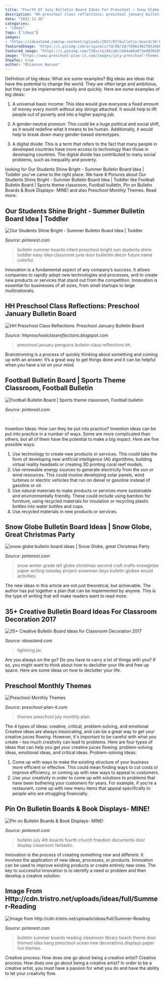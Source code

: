 ```yaml
---
title: "Fourth Of July Bulletin Board Ideas For Preschool ~ Snow Globe Bulletin Board Ideas"
description: "Hh preschool class reflections: preschool january bulletin board"
date: "2022-11-26"
categories:
- "ideas"
tags: ["ideas"]
images:
- "https://ideastand.com/wp-content/uploads/2017/07/bulletin-board/10-bulletin-board-ideas-for-classroom.jpg"
featuredImage: "https://i.pinimg.com/originals/fd/96/24/fd962462f8526b66007ffce59a481338.jpg"
featured_image: "https://i.pinimg.com/736x/cb/84/a0/cb84a04a873e9830105b4e8c1b90eafa.jpg"
image: "https://www.preschool-plan-it.com/images/july-preschool-themes.png"
ShowToc: true
author: "Rhiannon Hansen"
---
```



Definition of big ideas: What are some examples?
Big ideas are ideas that have the potential to change the world. They are often large and ambitious, but they can be implemented easily and quickly. Here are some examples of big ideas:
1. A universal basic income: This idea would give everyone a fixed amount of money every month without any strings attached. It would help to lift people out of poverty and into a higher paying job.

2. A gender-neutral pronoun: This could be a huge political and social shift, as it would redefine what it means to be human. Additionally, it would help to break down many gender-based stereotypes.

3. A digital divide: This is a term that refers to the fact that many people in developed countries have more access to technology than those in developing countries. The digital divide has contributed to many social problems, such as inequality and poverty.

	

		
looking for Our Students Shine Bright - Summer Bulletin Board Idea | Toddler you've came to the right place. We have 8 Pictures about Our Students Shine Bright - Summer Bulletin Board Idea | Toddler like Football Bulletin Board | Sports theme classroom, Football bulletin, Pin on Bulletin Boards &amp; Book Displays- MINE! and also Preschool Monthly Themes. Read more:
		
    
## Our Students Shine Bright - Summer Bulletin Board Idea | Toddler

<img loading=lazy src="https://i.pinimg.com/originals/e2/06/31/e2063149201942d99dc19d298d7e98f8.jpg" onerror="this.onerror=null;this.src='https://tse3.mm.bing.net/th?id=OIP.i6qHOPp3zYY3VHSwCH8B4QHaFA&amp;pid=15.1';" alt="Our Students Shine Bright - Summer Bulletin Board Idea | Toddler">

_Source: pinterest.com_

>bulletin summer boards infant preschool bright sun students shine toddler easy idea classroom june door bullentin decor future name colorful. 

	

Innovation is a fundamental aspect of any company’s success. It allows companies to rapidly adopt new technologies and processes, and to create new products or services that stand out from the competition. Innovation is essential for businesses of all sizes, from small startups to large multinationals.

    
## HH Preschool Class Reflections: Preschool January Bulletin Board

<img loading=lazy src="http://4.bp.blogspot.com/-kszykO_efmQ/UOY-KQghq5I/AAAAAAAAAFM/r25iORvQ9Pk/s1600/IMG_1829.JPG" onerror="this.onerror=null;this.src='https://tse3.mm.bing.net/th?id=OIP.kfQmLtE-ulrDmztlHOeM8AHaFj&amp;pid=15.1';" alt="HH Preschool Class Reflections: Preschool January Bulletin Board">

_Source: hhpreschoolclassreflections.blogspot.com_

>preschool january penguins bulletin class reflections hh. 

	

Brainstroming is a process of quickly thinking about something and coming up with an answer. It’s a great way to get things done and it can be helpful when you have a lot on your mind.

    
## Football Bulletin Board | Sports Theme Classroom, Football Bulletin

<img loading=lazy src="https://i.pinimg.com/736x/cb/84/a0/cb84a04a873e9830105b4e8c1b90eafa.jpg" onerror="this.onerror=null;this.src='https://tse2.mm.bing.net/th?id=OIP.BEVhIVJKJkE_SMk5MiK2mwHaFj&amp;pid=15.1';" alt="Football Bulletin Board | Sports theme classroom, Football bulletin">

_Source: pinterest.com_

>. 

	

Invention Ideas: How can they be put into practice?
Invention ideas can be put into practice in a number of ways. Some are more complicated than others, but all of them have the potential to make a big impact. Here are five possible ways: 
1. Use technology to create new products or services. This could take the form of developing new artificial intelligence (AI) algorithms, building virtual reality headsets or creating 3D printing coral reef models.
2. Use renewable energy sources to generate electricity from the sun or wind resources. This could involve developing solar panels, wind turbines or electric vehicles that run on diesel or gasoline instead of gasoline or oil. 
3. Use natural materials to make products or services more sustainable and environmentally friendly. These could include using bamboo for furniture, using recycled materials for insulation or recycling plastic bottles into water bottles and cups. 
4. Use recycled materials in new products or services.

    
## Snow Globe Bulletin Board Ideas | Snow Globe, Great Christmas Party

<img loading=lazy src="https://i.pinimg.com/originals/3c/fb/a6/3cfba68d8156389f20676775f21caa6a.jpg" onerror="this.onerror=null;this.src='https://tse2.mm.bing.net/th?id=OIP.9SVs7t63iSg8-2OQXoV4gwHaFk&amp;pid=15.1';" alt="snow globe bulletin board ideas | Snow Globe, great Christmas Party">

_Source: pinterest.com_

>snow winter grade tell globe christmas second craft crafts snowglobe paper writing tuesday project snowman days bulletin globes would activities. 

	

The new ideas in this article are not just theoretical, but achievable. The author has put together a plan that can be implemented by anyone. This is the type of writing that will make readers want to read more.

    
## 35+ Creative Bulletin Board Ideas For Classroom Decoration 2017

<img loading=lazy src="https://ideastand.com/wp-content/uploads/2017/07/bulletin-board/10-bulletin-board-ideas-for-classroom.jpg" onerror="this.onerror=null;this.src='https://tse1.mm.bing.net/th?id=OIP.mvzukYWXKAWcHME_s8BcAwHaJ6&amp;pid=15.1';" alt="35+ Creative Bulletin Board Ideas for Classroom Decoration 2017">

_Source: ideastand.com_

>lightning jar. 

	

Are you always on the go? Do you have to carry a lot of things with you? If so, you might want to think about how to declutter your life and free up space. Here are some ideas on how to declutter your life.

    
## Preschool Monthly Themes

<img loading=lazy src="https://www.preschool-plan-it.com/images/july-preschool-themes.png" onerror="this.onerror=null;this.src='https://tse1.mm.bing.net/th?id=OIP.pse-rUfKx2Gi4WNXRocq4QHaLG&amp;pid=15.1';" alt="Preschool Monthly Themes">

_Source: preschool-plan-it.com_

>themes preschool july monthly plan. 

	

The 4 types of ideas: creative, critical, problem-solving, and emotional
Creative ideas are always intoxicating, and can be a great way to get your creative juices flowing. However, it's important to be careful with what you create – too much creativity can lead to problems. Here are four types of ideas that can help you get your creative juices flowing: problem-solving ideas, emotional ideas, and critical ideas.
Problem-solving Ideas: 
1) Come up with ways to make the existing structure of your business more efficient or effective. This could mean finding ways to cut costs or improve efficiency, or coming up with new ways to appeal to customers. 
2) Use your creativity in order to come up with solutions to problems that have been bothering your customers for years. For example, if you're a restaurant, come up with new menu items that appeal specifically to people who are struggling financially.

    
## Pin On Bulletin Boards &amp; Book Displays- MINE!

<img loading=lazy src="https://i.pinimg.com/originals/fd/96/24/fd962462f8526b66007ffce59a481338.jpg" onerror="this.onerror=null;this.src='https://tse1.mm.bing.net/th?id=OIP.Xgndwr9NwgKHz6XPK0X0ZwHaLJ&amp;pid=15.1';" alt="Pin on Bulletin Boards &amp; Book Displays- MINE!">

_Source: pinterest.com_

>bulletin july 4th boards fourth church freedom documents door display classroom fantastic. 

	

Innovation is the process of creating something new and different. It involves the application of new ideas, processes, or products. Innovation can be used to improve existing products or create entirely new ones. The key to successful innovation is to identify a need or problem and then develop a creative solution.

    
## Image From Http://cdn.tristro.net/uploads/ideas/full/Summer-Reading

<img loading=lazy src="https://i.pinimg.com/736x/72/e0/0a/72e00a0fa9a529aa4560b0015cb47548--library-displays.jpg" onerror="this.onerror=null;this.src='https://tse2.mm.bing.net/th?id=OIP.0HEdeu01-8vyHVAEPefG2wHaFj&amp;pid=15.1';" alt="Image from http://cdn.tristro.net/uploads/ideas/full/Summer-Reading">

_Source: pinterest.com_

>bulletin summer boards reading classroom library beach theme door themed idea hang preschool ocean tree decorations displays paper fun themes. 

	

Creative process: How does one go about being a creative artist?
Creative process: How does one go about being a creative artist?
In order to be a creative artist, you must have a passion for what you do and have the ability to let your creativity flow.

